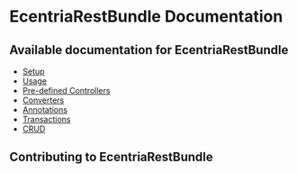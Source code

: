 EcentriaRestBundle Documentation
============================

Available documentation for EcentriaRestBundle
------------------------------------------

* [Setup](setup.md)
* [Usage](usage.md)
* [Pre-defined Controllers](pre-defined-controllers.md)
* [Converters](converters.md)
* [Annotations](annotations.md)
* [Transactions](transactions.md)
* [CRUD](crud.md)

Contributing to EcentriaRestBundle
------------------------------

